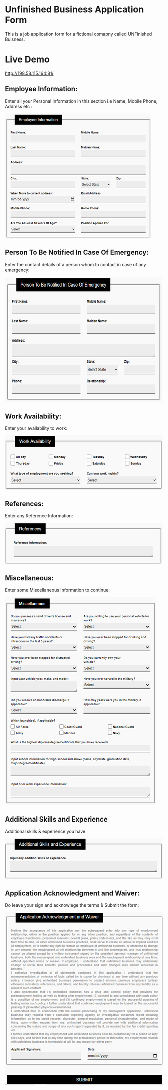 # Unfinished Business Application Form

This is a job application form for a fictional comapny called UNFinished Buisness.


# Live Demo

http://198.58.115.164:81/

## Employee Information:

Enter all your Personal Information in this section i.e Name, Mobile Phone, Address etc :

<img src="emp.PNG" width="auto" height="400px" >

## Person To Be Notified In Case Of Emergency:

Enter the contact details of a person whom to contact in case of any emergency:

<img src="emergency.PNG" width="auto" height="400px">

## Work Availability:

Enter your availability to work:

<img src="avail.PNG" width="auto" height="auto">

## References:

Enter any Reference Information:

<img src="ref.PNG" width="auto" height="auto" >

## Miscellaneous:

Enter some Miscellaneous Information to continue:

<img src="misc.PNG" width="auto" height="auto" >

## Additional Skills and Experience

Additional skills & experience you have:

<img src="additional.PNG" width="auto" height="auto" >

## Application Acknowledgment and Waiver:

Do leave your sign and acknowlege the terms & Submit the form:

<img src="acknowledge.PNG" width="auto" height="auto" >
